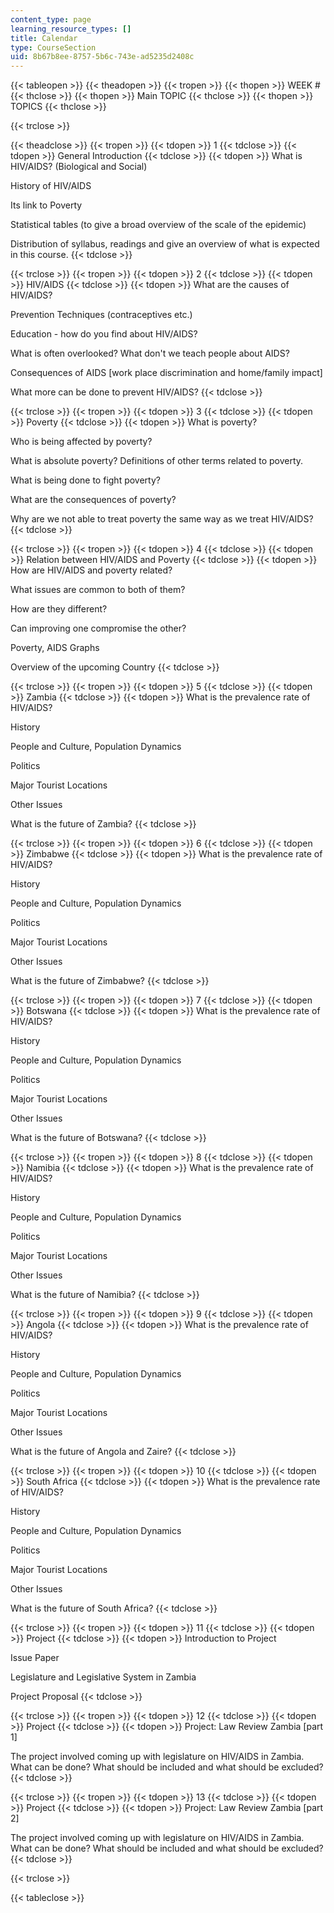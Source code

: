 ```yaml
---
content_type: page
learning_resource_types: []
title: Calendar
type: CourseSection
uid: 8b67b8ee-8757-5b6c-743e-ad5235d2408c
---
```


{{< tableopen >}}
{{< theadopen >}}
{{< tropen >}}
{{< thopen >}}
WEEK #
{{< thclose >}}
{{< thopen >}}
Main TOPIC
{{< thclose >}}
{{< thopen >}}
TOPICS
{{< thclose >}}

{{< trclose >}}

{{< theadclose >}}
{{< tropen >}}
{{< tdopen >}}
1
{{< tdclose >}}
{{< tdopen >}}
General Introduction
{{< tdclose >}}
{{< tdopen >}}
What is HIV/AIDS? (Biological and Social)  
  
History of HIV/AIDS  
  
Its link to Poverty  
  
Statistical tables (to give a broad overview of the scale of the epidemic)  
  
Distribution of syllabus, readings and give an overview of what is expected in this course.
{{< tdclose >}}

{{< trclose >}}
{{< tropen >}}
{{< tdopen >}}
2
{{< tdclose >}}
{{< tdopen >}}
HIV/AIDS
{{< tdclose >}}
{{< tdopen >}}
What are the causes of HIV/AIDS?  
  
Prevention Techniques (contraceptives etc.)  
  
Education - how do you find about HIV/AIDS?  
  
What is often overlooked? What don't we teach people about AIDS?  
  
Consequences of AIDS \[work place discrimination and home/family impact\]  
  
What more can be done to prevent HIV/AIDS?
{{< tdclose >}}

{{< trclose >}}
{{< tropen >}}
{{< tdopen >}}
3
{{< tdclose >}}
{{< tdopen >}}
Poverty
{{< tdclose >}}
{{< tdopen >}}
What is poverty?  
  
Who is being affected by poverty?  
  
What is absolute poverty? Definitions of other terms related to poverty.  
  
What is being done to fight poverty?  
  
What are the consequences of poverty?  
  
Why are we not able to treat poverty the same way as we treat HIV/AIDS?
{{< tdclose >}}

{{< trclose >}}
{{< tropen >}}
{{< tdopen >}}
4
{{< tdclose >}}
{{< tdopen >}}
Relation between HIV/AIDS and Poverty
{{< tdclose >}}
{{< tdopen >}}
How are HIV/AIDS and poverty related?  
  
What issues are common to both of them?  
  
How are they different?  
  
Can improving one compromise the other?  
  
Poverty, AIDS Graphs  
  
Overview of the upcoming Country
{{< tdclose >}}

{{< trclose >}}
{{< tropen >}}
{{< tdopen >}}
5
{{< tdclose >}}
{{< tdopen >}}
Zambia
{{< tdclose >}}
{{< tdopen >}}
What is the prevalence rate of HIV/AIDS?  
  
History  
  
People and Culture, Population Dynamics  
  
Politics  
  
Major Tourist Locations  
  
Other Issues  
  
What is the future of Zambia?
{{< tdclose >}}

{{< trclose >}}
{{< tropen >}}
{{< tdopen >}}
6
{{< tdclose >}}
{{< tdopen >}}
Zimbabwe
{{< tdclose >}}
{{< tdopen >}}
What is the prevalence rate of HIV/AIDS?  
  
History  
  
People and Culture, Population Dynamics  
  
Politics  
  
Major Tourist Locations  
  
Other Issues  
  
What is the future of Zimbabwe?
{{< tdclose >}}

{{< trclose >}}
{{< tropen >}}
{{< tdopen >}}
7
{{< tdclose >}}
{{< tdopen >}}
Botswana
{{< tdclose >}}
{{< tdopen >}}
What is the prevalence rate of HIV/AIDS?  
  
History  
  
People and Culture, Population Dynamics  
  
Politics  
  
Major Tourist Locations  
  
Other Issues  
  
What is the future of Botswana?
{{< tdclose >}}

{{< trclose >}}
{{< tropen >}}
{{< tdopen >}}
8
{{< tdclose >}}
{{< tdopen >}}
Namibia
{{< tdclose >}}
{{< tdopen >}}
What is the prevalence rate of HIV/AIDS?  
  
History  
  
People and Culture, Population Dynamics  
  
Politics  
  
Major Tourist Locations  
  
Other Issues  
  
What is the future of Namibia?
{{< tdclose >}}

{{< trclose >}}
{{< tropen >}}
{{< tdopen >}}
9
{{< tdclose >}}
{{< tdopen >}}
Angola
{{< tdclose >}}
{{< tdopen >}}
What is the prevalence rate of HIV/AIDS?  
  
History  
  
People and Culture, Population Dynamics  
  
Politics  
  
Major Tourist Locations  
  
Other Issues  
  
What is the future of Angola and Zaire?
{{< tdclose >}}

{{< trclose >}}
{{< tropen >}}
{{< tdopen >}}
10
{{< tdclose >}}
{{< tdopen >}}
South Africa
{{< tdclose >}}
{{< tdopen >}}
What is the prevalence rate of HIV/AIDS?  
  
History  
  
People and Culture, Population Dynamics  
  
Politics  
  
Major Tourist Locations  
  
Other Issues  
  
What is the future of South Africa?
{{< tdclose >}}

{{< trclose >}}
{{< tropen >}}
{{< tdopen >}}
11
{{< tdclose >}}
{{< tdopen >}}
Project
{{< tdclose >}}
{{< tdopen >}}
Introduction to Project  
  
Issue Paper  
  
Legislature and Legislative System in Zambia  
  
Project Proposal
{{< tdclose >}}

{{< trclose >}}
{{< tropen >}}
{{< tdopen >}}
12
{{< tdclose >}}
{{< tdopen >}}
Project
{{< tdclose >}}
{{< tdopen >}}
Project: Law Review Zambia \[part 1\]  
  
The project involved coming up with legislature on HIV/AIDS in Zambia. What can be done? What should be included and what should be excluded?
{{< tdclose >}}

{{< trclose >}}
{{< tropen >}}
{{< tdopen >}}
13
{{< tdclose >}}
{{< tdopen >}}
Project
{{< tdclose >}}
{{< tdopen >}}
Project: Law Review Zambia \[part 2\]  
  
The project involved coming up with legislature on HIV/AIDS in Zambia. What can be done? What should be included and what should be excluded?
{{< tdclose >}}

{{< trclose >}}

{{< tableclose >}}